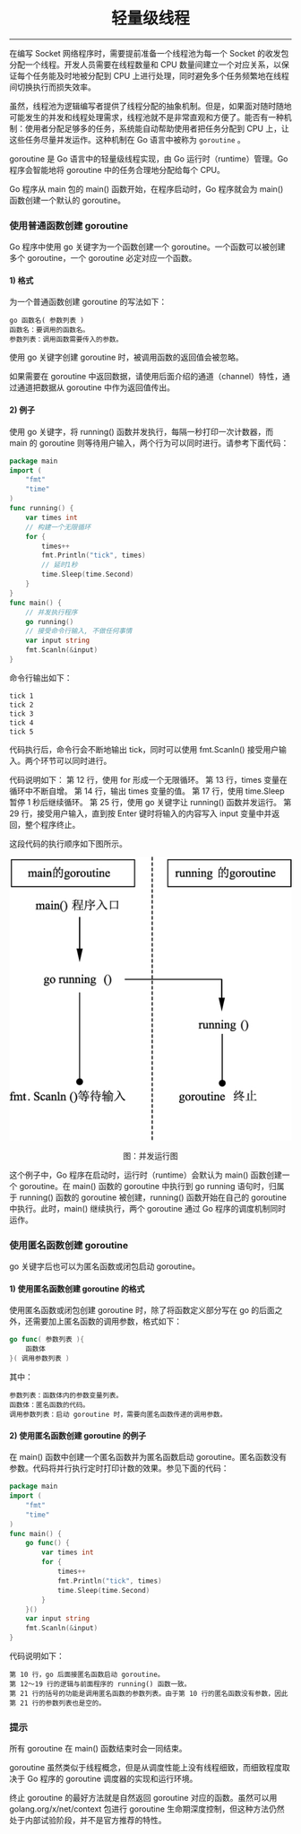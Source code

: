 <center><h1>轻量级线程</h1></center>

---

在编写 Socket 网络程序时，需要提前准备一个线程池为每一个 Socket 的收发包分配一个线程。开发人员需要在线程数量和 CPU 数量间建立一个对应关系，以保证每个任务能及时地被分配到 CPU 上进行处理，同时避免多个任务频繁地在线程间切换执行而损失效率。

虽然，线程池为逻辑编写者提供了线程分配的抽象机制。但是，如果面对随时随地可能发生的并发和线程处理需求，线程池就不是非常直观和方便了。能否有一种机制：使用者分配足够多的任务，系统能自动帮助使用者把任务分配到 CPU 上，让这些任务尽量并发运作。这种机制在 Go 语言中被称为 `goroutine` 。

goroutine 是 Go 语言中的轻量级线程实现，由 Go 运行时（runtime）管理。Go 程序会智能地将 goroutine 中的任务合理地分配给每个 CPU。

Go 程序从 main 包的 main() 函数开始，在程序启动时，Go 程序就会为 main() 函数创建一个默认的 goroutine。

### 使用普通函数创建 goroutine

Go 程序中使用 go 关键字为一个函数创建一个 goroutine。一个函数可以被创建多个 goroutine，一个 goroutine 必定对应一个函数。

#### 1) 格式

为一个普通函数创建 goroutine 的写法如下：

```
go 函数名( 参数列表 )
函数名：要调用的函数名。
参数列表：调用函数需要传入的参数。
```

使用 go 关键字创建 goroutine 时，被调用函数的返回值会被忽略。

如果需要在 goroutine 中返回数据，请使用后面介绍的通道（channel）特性，通过通道把数据从 goroutine 中作为返回值传出。

#### 2) 例子

使用 go 关键字，将 running() 函数并发执行，每隔一秒打印一次计数器，而 main 的 goroutine 则等待用户输入，两个行为可以同时进行。请参考下面代码：

```go
package main
import (
    "fmt"
    "time"
)
func running() {
    var times int
    // 构建一个无限循环
    for {
        times++
        fmt.Println("tick", times)
        // 延时1秒
        time.Sleep(time.Second)
    }
}
func main() {
    // 并发执行程序
    go running()
    // 接受命令行输入, 不做任何事情
    var input string
    fmt.Scanln(&input)
}
```

命令行输出如下：

```
tick 1
tick 2
tick 3
tick 4
tick 5
```

代码执行后，命令行会不断地输出 tick，同时可以使用 fmt.Scanln() 接受用户输入。两个环节可以同时进行。

代码说明如下： 第 12 行，使用 for 形成一个无限循环。 第 13 行，times 变量在循环中不断自增。 第 14 行，输出 times 变量的值。 第 17 行，使用 time.Sleep 暂停 1 秒后继续循环。 第 25 行，使用 go 关键字让 running() 函数并发运行。 第 29 行，接受用户输入，直到按 Enter 键时将输入的内容写入 input 变量中并返回，整个程序终止。

这段代码的执行顺序如下图所示。

<div align=center> 
    <img src="../../img/8-并发/02-轻量级线程/并发运行图.jpg"/> 
    <p>图：并发运行图</p>
</div>

这个例子中，Go 程序在启动时，运行时（runtime）会默认为 main() 函数创建一个 goroutine。在 main() 函数的 goroutine 中执行到 go running 语句时，归属于 running() 函数的 goroutine 被创建，running() 函数开始在自己的 goroutine 中执行。此时，main() 继续执行，两个 goroutine 通过 Go 程序的调度机制同时运作。

### 使用匿名函数创建 goroutine

go 关键字后也可以为匿名函数或闭包启动 goroutine。

#### 1) 使用匿名函数创建 goroutine 的格式

使用匿名函数或闭包创建 goroutine 时，除了将函数定义部分写在 go 的后面之外，还需要加上匿名函数的调用参数，格式如下：

```go
go func( 参数列表 ){
    函数体
}( 调用参数列表 )
```

其中：

```
参数列表：函数体内的参数变量列表。
函数体：匿名函数的代码。
调用参数列表：启动 goroutine 时，需要向匿名函数传递的调用参数。
```

#### 2) 使用匿名函数创建 goroutine 的例子

在 main() 函数中创建一个匿名函数并为匿名函数启动 goroutine。匿名函数没有参数。代码将并行执行定时打印计数的效果。参见下面的代码：

```go
package main
import (
    "fmt"
    "time"
)
func main() {
    go func() {
        var times int
        for {
            times++
            fmt.Println("tick", times)
            time.Sleep(time.Second)
        }
    }()
    var input string
    fmt.Scanln(&input)
}
```

代码说明如下：

```
第 10 行，go 后面接匿名函数启动 goroutine。
第 12～19 行的逻辑与前面程序的 running() 函数一致。
第 21 行的括号的功能是调用匿名函数的参数列表。由于第 10 行的匿名函数没有参数，因此第 21 行的参数列表也是空的。
```

### 提示

所有 goroutine 在 main() 函数结束时会一同结束。

goroutine 虽然类似于线程概念，但是从调度性能上没有线程细致，而细致程度取决于 Go 程序的 goroutine 调度器的实现和运行环境。

终止 goroutine 的最好方法就是自然返回 goroutine 对应的函数。虽然可以用 golang.org/x/net/context 包进行 goroutine 生命期深度控制，但这种方法仍然处于内部试验阶段，并不是官方推荐的特性。
